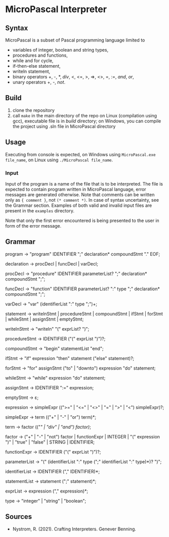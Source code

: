 # MicroPascal Interpreter

## Syntax

MicroPascal is a subset of Pascal programming language limited to
- variables of integer, boolean and string types,
- procedures and functions,
- while and for cycle,
- if-then-else statement,
- writeln statement,
- binary operators +, -, *, *div*, <, <=, >, =>, <>, =, :=, *and*, *or*,
- unary operators +, -, *not*.

## Build

1. clone the repository
2. call `make` in the main directory of the repo on Linux (compilation using gcc), executable file is in *build* directory; on Windows, you can compile the project using .sln file in MicroPascal directory

## Usage

Executing from console is expected, on Windows using `MicroPascal.exe file_name`, on Linux using `./MicroPascal file_name`.

### Input

Input of the program is a name of the file that is to be interpreted. The file is expected to contain program written in MicroPascal language, error messages are generated otherwise. Note that comments can be written only as `{ comment }`, not `(* comment *)`. In case of syntax uncertainty, see the Grammar section. Examples of both valid and invalid input files are present in the `examples` directory.

Note that only the first error encountered is being presented to the user in form of the error message.

## Grammar

program -> "program" IDENTIFIER ";" declaration* compoundStmt "." EOF;

declaration -> procDecl | funcDecl | varDecl;

procDecl -> "procedure" IDENTIFIER parameterList? ";" declaration* compoundStmt ";";

funcDecl -> "function" IDENTIFIER parameterList? ":" type ";" declaration* compoundStmt ";";

varDecl -> "var" (identifierList ":" type ";")+;


statement -> writelnStmt | procedureStmt | compoundStmt | ifStmt | forStmt | whileStmt | assignStmt | emptyStmt;

writelnStmt -> "writeln" "(" exprList? ")";

procedureStmt -> IDENTIFIER ("(" exprList ")")?;

compoundStmt -> "begin" statementList "end";

ifStmt -> "if" expression "then" statement ("else" statement)?;

forStmt -> "for" assignStmt ("to" | "downto") expression "do" statement;

whileStmt -> "while" expression "do" statement;

assignStmt -> IDENTIFIER ":=" expression;

emptyStmt -> ε;


expression -> simpleExpr ((">=" | "<=" | "<>" | "=" | ">" | "<") simpleExpr)?;

simpleExpr -> term (("+" | "-" | "or") term)*;

term -> factor (("*" | "div" | "and") factor)*;

factor -> ("+" | "-" | "not") factor | functionExpr | INTEGER | "(" expression ")" | "true" | "false" | STRING | IDENTIFIER;

functionExpr -> IDENTIFIER ("(" exprList ")")?;


parameterList -> "(" (identifierList ":" type (";" identifierList ":" type)*)? ")";

identifierList -> IDENTIFIER ("," IDENTIFIER)*;

statementList -> statement (";" statement)*;

exprList -> expression ("," expression)*;


type -> "integer" | "string" | "boolean";

## Sources
- Nystrom, R. (2021). Crafting Interpreters. Genever Benning.
